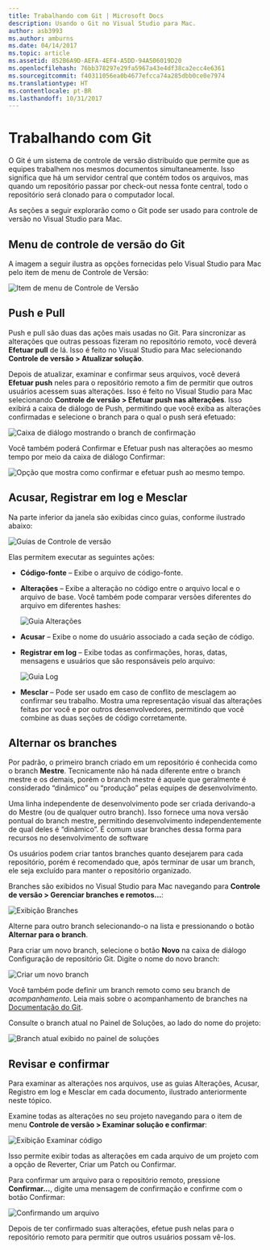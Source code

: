 ```yaml
---
title: Trabalhando com Git | Microsoft Docs
description: Usando o Git no Visual Studio para Mac.
author: asb3993
ms.author: amburns
ms.date: 04/14/2017
ms.topic: article
ms.assetid: 852B6A9D-AEFA-4EF4-A5DD-94A506019D20
ms.openlocfilehash: 76bb378297e29fa5967a43e4df38ca2ecc4e6361
ms.sourcegitcommit: f40311056ea0b4677efcca74a285dbb0ce0e7974
ms.translationtype: HT
ms.contentlocale: pt-BR
ms.lasthandoff: 10/31/2017
---
```

# <a name="working-with-git"></a>Trabalhando com Git

O Git é um sistema de controle de versão distribuído que permite que as equipes trabalhem nos mesmos documentos simultaneamente. Isso significa que há um servidor central que contém todos os arquivos, mas quando um repositório passar por check-out nessa fonte central, todo o repositório será clonado para o computador local.

As seções a seguir explorarão como o Git pode ser usado para controle de versão no Visual Studio para Mac.

## <a name="git-version-control-menu"></a>Menu de controle de versão do Git

A imagem a seguir ilustra as opções fornecidas pelo Visual Studio para Mac pelo item de menu de Controle de Versão:

![Item de menu de Controle de Versão](media/version-control-gitVersionControlMenu.png)

## <a name="push-and-pull"></a>Push e Pull 

Push e pull são duas das ações mais usadas no Git. Para sincronizar as alterações que outras pessoas fizeram no repositório remoto, você deverá **Efetuar pull** de lá. Isso é feito no Visual Studio para Mac selecionando **Controle de versão > Atualizar solução**.

Depois de atualizar, examinar e confirmar seus arquivos, você deverá **Efetuar push** neles para o repositório remoto a fim de permitir que outros usuários acessem suas alterações. Isso é feito no Visual Studio para Mac selecionando **Controle de versão > Efetuar push nas alterações**. Isso exibirá a caixa de diálogo de Push, permitindo que você exiba as alterações confirmadas e selecione o branch para o qual o push será efetuado:

![Caixa de diálogo mostrando o branch de confirmação](media/version-control-gitPush.png)

Você também poderá Confirmar e Efetuar push nas alterações ao mesmo tempo por meio da caixa de diálogo Confirmar:

![Opção que mostra como confirmar e efetuar push ao mesmo tempo.](media/version-control-commitPush.png)

## <a name="blame-log-and-merge"></a>Acusar, Registrar em log e Mesclar

Na parte inferior da janela são exibidas cinco guias, conforme ilustrado abaixo:

![Guias de Controle de versão](media/version-control-gitTabs.png)

Elas permitem executar as seguintes ações:

* **Código-fonte** – Exibe o arquivo de código-fonte.
* **Alterações** – Exibe a alteração no código entre o arquivo local e o arquivo de base. Você também pode comparar versões diferentes do arquivo em diferentes hashes:

    ![Guia Alterações](media/version-control-gitChange.png)

* **Acusar** – Exibe o nome do usuário associado a cada seção de código.
* **Registrar em log** – Exibe todas as confirmações, horas, datas, mensagens e usuários que são responsáveis pelo arquivo:

    ![Guia Log](media/version-control-gitLog.png)

* **Mesclar** – Pode ser usado em caso de conflito de mesclagem ao confirmar seu trabalho. Mostra uma representação visual das alterações feitas por você e por outros desenvolvedores, permitindo que você combine as duas seções de código corretamente. 

## <a name="switching-branches"></a>Alternar os branches 

Por padrão, o primeiro branch criado em um repositório é conhecida como o branch **Mestre**. Tecnicamente não há nada diferente entre o branch mestre e os demais, porém o branch mestre é aquele que geralmente é considerado “dinâmico” ou “produção” pelas equipes de desenvolvimento.

Uma linha independente de desenvolvimento pode ser criada derivando-a do Mestre (ou de qualquer outro branch). Isso fornece uma nova versão pontual do branch mestre, permitindo desenvolvimento independentemente de qual deles é “dinâmico”. É comum usar branches dessa forma para recursos no desenvolvimento de software

Os usuários podem criar tantos branches quanto desejarem para cada repositório, porém é recomendado que, após terminar de usar um branch, ele seja excluído para manter o repositório organizado.

Branches são exibidos no Visual Studio para Mac navegando para **Controle de versão > Gerenciar branches e remotos...**:

![Exibição Branches](media/version-control-gitBranch2.png)

Alterne para outro branch selecionando-o na lista e pressionando o botão **Alternar para o branch**.

Para criar um novo branch, selecione o botão **Novo** na caixa de diálogo Configuração de repositório Git. Digite o nome do novo branch:

![Criar um novo branch](media/version-control-gitBranch.png)

Você também pode definir um branch remoto como seu branch de _acompanhamento_. Leia mais sobre o acompanhamento de branches na [Documentação do Git](https://git-scm.com/book/en/v2/Git-Branching-Remote-Branches#Tracking-Branches).

Consulte o branch atual no Painel de Soluções, ao lado do nome do projeto:

 ![Branch atual exibido no painel de soluções](media/version-control-gitBranchName.png)

## <a name="reviewing-and-committing"></a>Revisar e confirmar 

Para examinar as alterações nos arquivos, use as guias Alterações, Acusar, Registro em log e Mesclar em cada documento, ilustrado anteriormente neste tópico.

Examine todas as alterações no seu projeto navegando para o item de menu **Controle de versão > Examinar solução e confirmar**:

![Exibição Examinar código](media/version-control-gitReviewCommit.png)

Isso permite exibir todas as alterações em cada arquivo de um projeto com a opção de Reverter, Criar um Patch ou Confirmar.

Para confirmar um arquivo para o repositório remoto, pressione **Confirmar...**, digite uma mensagem de confirmação e confirme com o botão Confirmar:

![Confirmando um arquivo](media/version-control-gitCommit.png)

Depois de ter confirmado suas alterações, efetue push nelas para o repositório remoto para permitir que outros usuários possam vê-los.